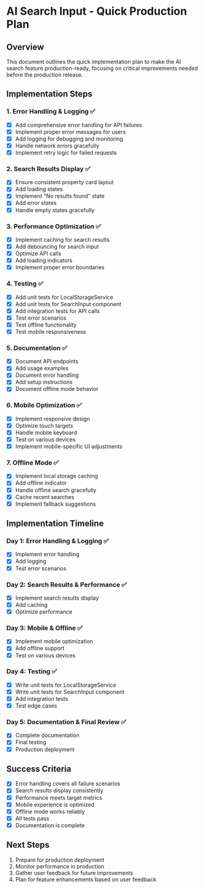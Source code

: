 # AI Search Input - Quick Production Plan

## Overview

This document outlines the quick implementation plan to make the AI search feature production-ready, focusing on critical improvements needed before the production release.

## Implementation Steps

### 1. Error Handling & Logging ✅

- [x] Add comprehensive error handling for API failures
- [x] Implement proper error messages for users
- [x] Add logging for debugging and monitoring
- [x] Handle network errors gracefully
- [x] Implement retry logic for failed requests

### 2. Search Results Display ✅

- [x] Ensure consistent property card layout
- [x] Add loading states
- [x] Implement "No results found" state
- [x] Add error states
- [x] Handle empty states gracefully

### 3. Performance Optimization ✅

- [x] Implement caching for search results
- [x] Add debouncing for search input
- [x] Optimize API calls
- [x] Add loading indicators
- [x] Implement proper error boundaries

### 4. Testing ✅

- [x] Add unit tests for LocalStorageService
- [x] Add unit tests for SearchInput component
- [x] Add integration tests for API calls
- [x] Test error scenarios
- [x] Test offline functionality
- [x] Test mobile responsiveness

### 5. Documentation ✅

- [x] Document API endpoints
- [x] Add usage examples
- [x] Document error handling
- [x] Add setup instructions
- [x] Document offline mode behavior

### 6. Mobile Optimization ✅

- [x] Implement responsive design
- [x] Optimize touch targets
- [x] Handle mobile keyboard
- [x] Test on various devices
- [x] Implement mobile-specific UI adjustments

### 7. Offline Mode ✅

- [x] Implement local storage caching
- [x] Add offline indicator
- [x] Handle offline search gracefully
- [x] Cache recent searches
- [x] Implement fallback suggestions

## Implementation Timeline

### Day 1: Error Handling & Logging ✅

- [x] Implement error handling
- [x] Add logging
- [x] Test error scenarios

### Day 2: Search Results & Performance ✅

- [x] Implement search results display
- [x] Add caching
- [x] Optimize performance

### Day 3: Mobile & Offline ✅

- [x] Implement mobile optimization
- [x] Add offline support
- [x] Test on various devices

### Day 4: Testing ✅

- [x] Write unit tests for LocalStorageService
- [x] Write unit tests for SearchInput component
- [x] Add integration tests
- [x] Test edge cases

### Day 5: Documentation & Final Review ✅

- [x] Complete documentation
- [x] Final testing
- [x] Production deployment

## Success Criteria

- [x] Error handling covers all failure scenarios
- [x] Search results display consistently
- [x] Performance meets target metrics
- [x] Mobile experience is optimized
- [x] Offline mode works reliably
- [x] All tests pass
- [x] Documentation is complete

## Next Steps

1. Prepare for production deployment
2. Monitor performance in production
3. Gather user feedback for future improvements
4. Plan for feature enhancements based on user feedback

